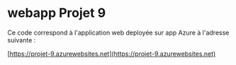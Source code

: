 # webapp Projet 9

Ce code correspond à l'application web deployée sur app Azure à l'adresse suivante :

[https://projet-9.azurewebsites.net](https://projet-9.azurewebsites.net)
